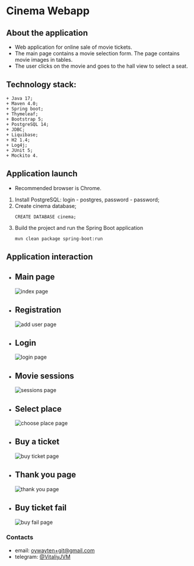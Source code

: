 # Cinema Webapp

## About the application
+ Web application for online sale of movie tickets.
+ The main page contains a movie selection form. The page contains movie images in tables.
+ The user clicks on the movie and goes to the hall view to select a seat.

## Technology stack:
```text
+ Java 17;
+ Maven 4.0;
+ Spring boot;
+ Thymeleaf;
+ Bootstrap 5;
+ PostgreSQL 14;
+ JDBC;
+ Liquibase;
+ H2 1.4;
+ Log4j;
+ JUnit 5;
+ Mockito 4. 
```

## Application launch

+ Recommended browser is Chrome.

1. Install PostgreSQL: login - postgres, password - password;
2. Create cinema database;
    ```postgres-sql
    CREATE DATABASE cinema;
    ```
3. Build the project and run the Spring Boot application
    ```shell
    mvn clean package spring-boot:run
   ```
   
## Application interaction
- ## Main page
  ![index page](promo/index.jpg "index")
- ## Registration
   ![add user page](promo/adduser.jpg "add user")
- ## Login
  ![login page](promo/login.jpg "login")
- ## Movie sessions
  ![sessions page](promo/sessions.jpg "movie sessions")
- ## Select place
  ![choose place page](promo/chooseplace.jpg "select place")
- ## Buy a ticket
  ![buy ticket page](promo/buyticket.jpg "buy ticket")
- ## Thank you page
  ![thank you page](promo/thankyou.jpg "thank you")
- ## Buy ticket fail
  ![buy fail page](promo/buyfail.jpg "buy fail")


### Contacts
+ email: [oywayten+git@gmail.com](mailto:oywayten+git@gmail.com)
+ telegram: [@VitaliyJVM](https://t.me/VitaliyJVM/ "go to t.me/VitaliyJVM")
